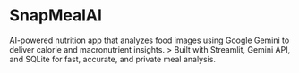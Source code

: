 # SnapMealAI
 AI-powered nutrition app that analyzes food images using Google Gemini to deliver calorie and macronutrient insights. > Built with Streamlit, Gemini API, and SQLite for fast, accurate, and private meal analysis. 
